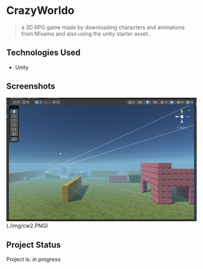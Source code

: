 # CrazyWorldo
>a 3D RPG game made by downloading characters and animations from Mixamo and also using the unity starter asset..


## Technologies Used
- Unity


## Screenshots
![Example screenshot](./img/cw1.PNG)(./img/cw2.PNG)


## Project Status
Project is: _in progress_

